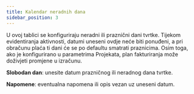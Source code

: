 ```yaml
---
title: Kalendar neradnih dana
sidebar_position: 3
---
```


U ovoj tablici se konfiguriraju neradni ili praznični dani tvrtke. Tijekom evidentiranja aktivnosti, datumi uneseni ovdje neće biti ponuđeni, a pri obračunu plaća ti dani će se po defaultu smatrati praznicima.
Osim toga, ako je konfigurirano u parametrima Projekata, plan fakturiranja može doživjeti promjene u izračunu. 

**Slobodan dan**: unesite datum prazničnog ili neradnog dana tvrtke.

**Napomene**: eventualna napomena ili opis vezan uz uneseni datum.